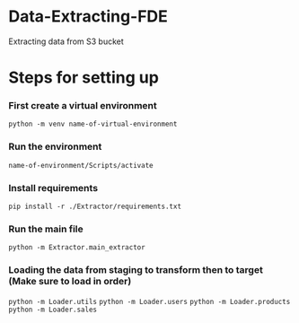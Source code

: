 # Data-Extracting-FDE
Extracting data from S3 bucket


# Steps for setting up

### First create a virtual environment
`python -m venv name-of-virtual-environment`

### Run the environment
`name-of-environment/Scripts/activate`

### Install requirements
`pip install -r ./Extractor/requirements.txt`

### Run the main file
`python -m Extractor.main_extractor`

### Loading the data from staging to transform then to target (Make sure to load in order)
`python -m Loader.utils`
`python -m Loader.users`
`python -m Loader.products`
`python -m Loader.sales`
